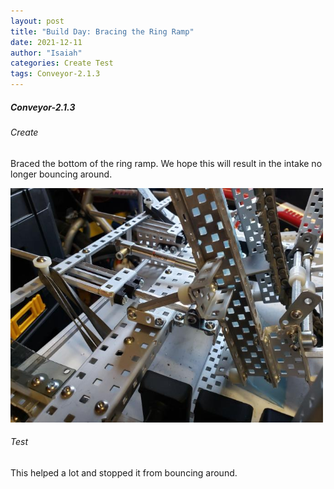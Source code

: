 ```yaml
---
layout: post
title: "Build Day: Bracing the Ring Ramp"
date: 2021-12-11
author: "Isaiah"
categories: Create Test
tags: Conveyor-2.1.3
---
```


##### Conveyor-2.1.3

###### Create

Braced the bottom of the ring ramp. We hope this will result in the intake no longer bouncing around. 

<img class="responsive-img" width="500" src="/assets/pics/building/robot-2/Braced.jpg">


###### Test

This helped a lot and stopped it from bouncing around. 
